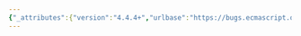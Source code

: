 ```yaml
---
{"_attributes":{"version":"4.4.4+","urlbase":"https://bugs.ecmascript.org/","maintainer":"dherman@mozilla.com"},"bug":{"bug_id":3019,"creation_ts":"2014-07-22 01:43:00 -0700","short_desc":"7.4.8, 7.4.8.1, 7.4.10, 7.4.10.1: Typos IteratedNext -> IteratorNext","delta_ts":"2014-08-25 08:29:27 -0700","product":"Draft for 6th Edition","component":"editorial issue","version":"Rev 26: July 18, 2014 Draft","rep_platform":"All","op_sys":"All","bug_status":"RESOLVED","resolution":"FIXED","priority":"Normal","bug_severity":"normal","everconfirmed":true,"reporter":{"uid":"andrebargull","name":"André Bargull"},"assigned_to":{"uid":"allen","name":"Allen Wirfs-Brock"},"long_desc":[{"commentid":9450,"comment_count":0,"who":{"uid":"andrebargull","name":"André Bargull"},"bug_when":"2014-07-22 01:43:27 -0700","thetext":"7.4.8  CreateListIterator (list) \n- step 5: IteratedNext -> IteratorNext\n\n7.4.8.1 ListIterator next( )\n- steps 3-4: IteratedNext -> IteratorNext\n\n7.4.10  CreateCompoundIterator ( iterator1, iterator2 ) \n- step 6: IteratedNext -> IteratorNext\n\n7.4.10.1 CompoundIterator next( ) \n- steps 3-4: IteratedNext -> IteratorNext"},{"commentid":9469,"comment_count":1,"who":{"uid":"allen","name":"Allen Wirfs-Brock"},"bug_when":"2014-07-22 09:04:22 -0700","thetext":"fixed in rev27 editor's draft"},{"commentid":9936,"comment_count":2,"who":{"uid":"allen","name":"Allen Wirfs-Brock"},"bug_when":"2014-08-25 08:29:27 -0700","thetext":"fixed in rev27 draft"}]}}
---
```

